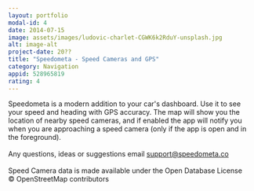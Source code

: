 ```yaml
---
layout: portfolio
modal-id: 4
date: 2014-07-15
image: assets/images/ludovic-charlet-CGWK6k2RduY-unsplash.jpg
alt: image-alt
project-date: 20??
title: "Speedometa - Speed Cameras and GPS"
category: Navigation
appid: 528965819
rating: 4
--- 
```


Speedometa is a modern addition to your car's dashboard. Use it to see your speed and heading with GPS accuracy. The map will show you the location of nearby speed cameras, and if enabled the app will notify you when you are approaching a speed camera (only if the app is open and in the foreground).<br><br>Any questions, ideas or suggestions email <a href="mailto:support@speedometa.co">support@speedometa.co</a><br><br>Speed Camera data is made available under the Open Database License<br>© OpenStreetMap contributors<br><br>

